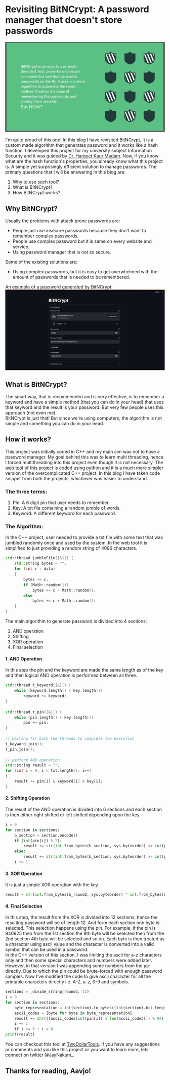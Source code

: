 # Revisiting BitNCrypt: A password manager that doesn't store passwords
![bitncrypt_definition.png](../assets/3/bitncrypt_definition.png)

I'm quite proud of this one! In this blog I have revisited BitNCrypt, it is a custom made algorithm that generates password and it works like a hash function. I developed this project for my university subject Information Security and it was guided by [Dr. Hargeet Kaur Madam](https://www.linkedin.com/in/dr-hargeet-kaur-33a1a3109/). Now, if you know what are the hash function's properties, you already know what this project is. A simple yet surprisingly efficient solution to manage passwords. The primary questions that I will be answering in this blog are:
1. Why to use such tool?
2. What is BitNCrypt?
3. How BitNCrypt works?

## Why BitNCrypt?
Usually the problems with attack prone passwords are:
- People just use insecure passwords because they don't want to remember complex passwords.
- People use complex password but it is same on every website and service.
- Using password manager that is not so secure.

Some of the existing solutions are:
- Using complex passwords, but it is easy to get overwhelmed with the amount of passwords that is needed to be remembered.

An example of a password generated by BitNCrypt:
![password_example.png](../assets/3/password_example.png)

## What is BitNCrypt?
The smart way, that is recommended and is very effective, is to remember a keyword and have a simple method (that you can do in your head) that uses that keyword and the result is your password. But very few people uses this approach (not even me).  
BitNCrypt is just that! But since we're using computers, the algorithm is not simple and something you can do in your head.

## How it works?
This project was initially coded in C++ and my main aim was not to have a password manager. My goal behind this was to learn multi threading, hence I forced multithreading into this project even though it is not necessary. The [web tool](https://twodollartools.streamlit.app/BitNCrypt/) of this project is coded using python and it is a much more simpler version of the overcomplicated C++ project. In this blog I have taken code snippet from both the projects, whichever was easier to understand.
### The three terms:
1. Pin: A 6 digit pin that user needs to remember.
2. Key: A txt file containing a random jumble of words.
3. Keyword: A different keyword for each password.

### The Algorithm:
In the C++ project, user needed to provide a txt file with some text that was jumbled randomly once and used by the system. In the web tool it is simplified to just providing a random string of 4096 characters.
```C++
std::thread jumbleFile([&]() {
	std::string bytes = "";
    for (int c : data)
    {
        bytes += c;
        if (Math::random(1))
            bytes += c - Math::random();
        else
            bytes += c + Math::random();
    }
}
```

The main algorithm to generate password is divided into 4 sections:
1. AND operation
2. Shifting
3. XOR operation
4. Final selection

#### 1. AND Operation
In this step the pin and the keyword are made the same length as of the key and then logical AND operation is performed between all three.
```C++
std::thread t_keyword([&]() {
	while (keyword.length() < key.length())
		keyword += keyword;
}

std::thread t_pin([&]() {
	while (pin.length() < key.length())
		pin += pin;
}

// waiting for both the threads to complete the execution
t_keyword.join();
t_pin.join();

// perform AND operation
std::string result = "";
for (int i = 0; i < txt.length(); i++)
{
	result += pin[i] & keyword[i] & key[i];
}
```
#### 2. Shifting Operation
The result of the AND operation is divided into 6 sections and each section is then either right shifted or left shifted depending upon the key.
```python
i = 0
for section in sections:
	b_section = section.encode()
	if (int(pin[i]) % 2):
		result += str(int.from_bytes(b_section, sys.byteorder) << int(pin[i]))
	else:
		result += str(int.from_bytes(b_section, sys.byteorder) >> int(pin[i]))
	i += 1
```
#### 3. XOR Operation
It is just a simple XOR operation with the key.
```python
result = str(int.from_bytes(b_round2, sys.byteorder) ^ int.from_bytes(b_key, sys.byteorder))
```
#### 4. Final Selection
In this step, the result from the XOR is divided into 12 sections, hence the resulting password will be of length 12. And form each section one byte is selected. This selection happens using the pin. For example, if the pin is 940925 then from the 1st section the 9th byte will be selected then from the 2nd section 4th byte will be selected and so on. Each byte is then treated as a character using ascii value and the character is converted into a valid symbol that can be used in a password.  
In the C++ version of this section, I was limiting the ascii for a-z characters only and then some special characters and numbers were added later. However, in that version I was appending some numbers from the `pin` directly. Due to which the pin could be brute-forced with enough password samples. Now I've modified the code to give ascii character for all the printable characters directly i.e. A-Z, a-z, 0-9 and symbols.
```python
sections = _divide_string(round3, 12)
i = 0
for section in sections:
	byte_representation = int(section).to_bytes((int(section).bit_length() + 7) // 8)
	ascii_codes = [byte for byte in byte_representation]
	result += chr(((ascii_codes[int(pin[i]) % len(ascii_codes)]) % 94) + 33)
	i += 1
	if i >= 6 : i = 0
print(result)
```

You can checkout this tool at [TwoDollarTools](https://twodollartools.streamlit.app/).
If you have any suggestions or comments and you like this project or you want to learn more, lets connect on twitter [@JayNakum_](https://twitter.com/JayNakum_).
## Thanks for reading, Aavjo!
